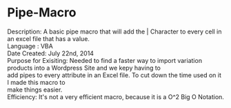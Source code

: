 Pipe-Macro
==========
Description:         A basic pipe macro that will add the | Character to every cell in an excel file that has a value.<br/>
Language :             VBA <br/>
Date Created:          July 22nd, 2014<br/>
Purpose for Exisiting: Needed to find a faster way to import variation products into a Wordpress Site and we kepy having to
                  <br/>add pipes to every attribute in an Excel file. To cut down the time used on it I made this macro to
                  <br/>make things easier.<br/>
Efficiency:            It's not a very efficient macro, because it is a O^2 Big O Notation.

